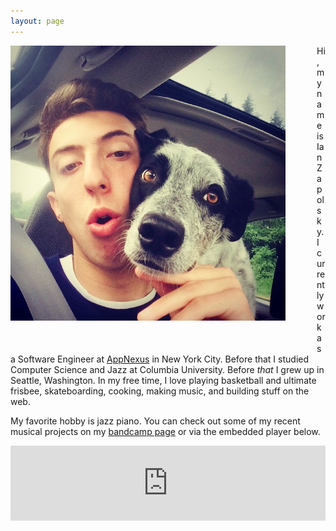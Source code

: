 ```yaml
---
layout: page
---
```


<style>
#ian-image {
  max-width: 100%;
  float: left;
  margin-right: 50px;
  margin-bottom: 50px;
}
@media (max-width: 780px) {
  #ian-image {
    float: none;
    clear: both;
    margin-right: 0px;
    margin-bottom: 0px;
  }
}
#player-container {
  text-align: center;
  width: 100%;
}
#player-iframe {
  max-width: 700px;
}
</style>

<div style="max-width:440px">
  <img id="ian-image" src="/assets/ian_king.jpg"></img>
</div>

Hi, my name is Ian Zapolsky.
I currently work as a Software Engineer at <a href="http://www.appnexus.com/">AppNexus</a> in New York City.
Before that I studied Computer Science and Jazz at Columbia University.
Before _that_ I grew up in Seattle, Washington.
In my free time, I love playing basketball and ultimate frisbee, skateboarding, cooking, making music, and building stuff on the web.

My favorite hobby is jazz piano.
You can check out some of my recent musical projects on my [bandcamp page](https://ianzapolsky.bandcamp.com/) or via the embedded player below.

<div id="player-container">
  <iframe id="player-iframe" align="center" style="border: 0; width: 100%; margin: auto; height: 120px;" src="https://bandcamp.com/EmbeddedPlayer/album=3843758358/size=large/bgcol=ffffff/linkcol=0687f5/tracklist=false/artwork=small/transparent=true/" seamless><a href="http://ianzapolsky.bandcamp.com/album/senior-recital">Senior Recital by Ian Zapolsky</a></iframe>
</div>



